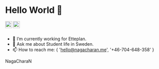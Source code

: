 # Hello World 👋


<a href="https://linkedin.com/in/nagacharan">
  <img align="left" alt="NagaCharan Meda Linkedin" width="22px" src="https://cdn.jsdelivr.net/npm/simple-icons@v3/icons/linkedin.svg"/>
</a>

<a href="https://twitter.com/theMonadicNomad">
  <img align="left" alt="NagaCharan Twitter" width="22px" src="https://cdn.jsdelivr.net/npm/simple-icons@v3/icons/twitter.svg"/>
</a>
<br />
<br />


- 🌱 I’m currently working for Etteplan.
- 💬 Ask me about Student life in Sweden.
- 📫 How to reach me:  { 'hello@nagacharan.me', '+46-704-648-358' }

NagaCharaN
